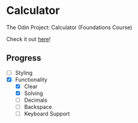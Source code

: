 # Calculator
The Odin Project: Calculator (Foundations Course)

Check it out [here](https://reecevlr.github.io/odin_calculator/)!

## Progress
- [ ] Styling
- [x] Functionality
  - [x] Clear
  - [x] Solving
  - [ ] Decimals
  - [ ] Backspace
  - [ ] Keyboard Support